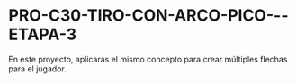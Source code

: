 # PRO-C30-TIRO-CON-ARCO-PICO---ETAPA-3
En este proyecto, aplicarás el mismo concepto para crear múltiples flechas para el jugador.
